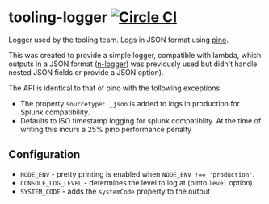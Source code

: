 # tooling-logger [![Circle CI](https://circleci.com/gh/Financial-Times/tooling-logger.svg?style=svg)](https://circleci.com/gh/Financial-Times/tooling-logger)

Logger used by the tooling team. Logs in JSON format using [pino](https://github.com/pinojs/pino).

This was created to provide a simple logger, compatible with lambda, which outputs in a JSON format ([n-logger](https://github.com/Financial-Times/n-logger)) was previously used but didn't handle nested JSON fields or provide a JSON option).

The API is identical to that of pino with the following exceptions:

* The property `sourcetype: _json` is added to logs in production for Splunk compatibility.
* Defaults to ISO timestamp logging for splunk compatiblity. At the time of writing this incurs a 25% pino performance penalty

## Configuration

* `NODE_ENV` - pretty printing is enabled when `NODE_ENV !== 'production'`.
* `CONSOLE_LOG_LEVEL` - determines the level to log at (pinto `level` option).
* `SYSTEM_CODE` - adds the `systemCode` property to the output
